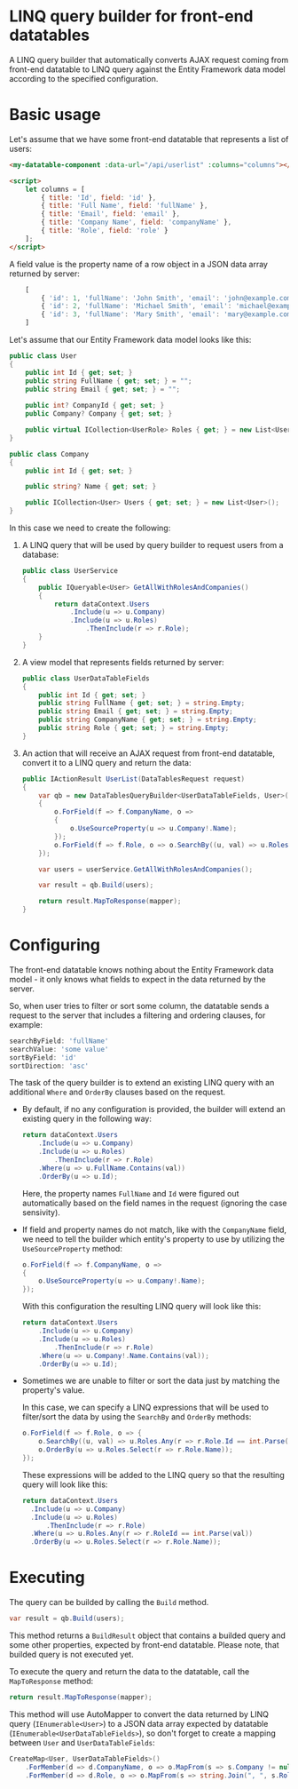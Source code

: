 # LINQ query builder for front-end datatables

 A LINQ query builder that automatically converts AJAX request coming from front-end datatable to LINQ query against the Entity Framework data model according to the specified configuration.

# Basic usage

Let's assume that we have some front-end datatable that represents a list of users:

```html
<my-datatable-component :data-url="/api/userlist" :columns="columns"></my-datatable-component>

<script>
    let columns = [
        { title: 'Id', field: 'id' },
        { title: 'Full Name', field: 'fullName' },
        { title: 'Email', field: 'email' },
        { title: 'Company Name', field: 'companyName' },
        { title: 'Role', field: 'role' }
    ];
</script>
```

A field value is the property name of a row object in a JSON data array returned by server:

```js
    [
        { 'id': 1, 'fullName': 'John Smith', 'email': 'john@example.com', 'companyName': '', 'role' : 'User' }
        { 'id': 2, 'fullName': 'Michael Smith', 'email': 'michael@example.com', 'companyName': 'Apple', 'role' : 'User' }
        { 'id': 3, 'fullName': 'Mary Smith', 'email': 'mary@example.com', 'companyName': 'Google', 'role' : 'Admin' }
    ]
```

Let's assume that our Entity Framework data model looks like this:

```c#
public class User
{
    public int Id { get; set; }
    public string FullName { get; set; } = "";
    public string Email { get; set; } = "";
    
    public int? CompanyId { get; set; }
    public Company? Company { get; set; }

    public virtual ICollection<UserRole> Roles { get; } = new List<UserRole>();
}

public class Company
{
    public int Id { get; set; }

    public string? Name { get; set; }

    public ICollection<User> Users { get; set; } = new List<User>();
}
```

In this case we need to create the following:

1. A LINQ query that will be used by query builder to request users from a database:

    ```c#
    public class UserService
    {
        public IQueryable<User> GetAllWithRolesAndCompanies()
        {
            return dataContext.Users
                .Include(u => u.Company)
                .Include(u => u.Roles)
                    .ThenInclude(r => r.Role);
        }   
    }
    ```

2. A view model that represents fields returned by server:

    ```c#
    public class UserDataTableFields
    {
        public int Id { get; set; }        
        public string FullName { get; set; } = string.Empty;
        public string Email { get; set; } = string.Empty;
        public string CompanyName { get; set; } = string.Empty;
        public string Role { get; set; } = string.Empty;
    }
    ```

3. An action that will receive an AJAX request from front-end datatable, convert it to a LINQ query and return the data:

    ```c#
    public IActionResult UserList(DataTablesRequest request)
    {
        var qb = new DataTablesQueryBuilder<UserDataTableFields, User>(request, o =>
        {
            o.ForField(f => f.CompanyName, o =>
            {
                o.UseSourceProperty(u => u.Company!.Name);
            });
            o.ForField(f => f.Role, o => o.SearchBy((u, val) => u.Roles.Any(r => r.RoleId == int.Parse(val))));
        });

        var users = userService.GetAllWithRolesAndCompanies();

        var result = qb.Build(users);

        return result.MapToResponse(mapper);
    }
    ```

# Configuring

The front-end datatable knows nothing about the Entity Framework data model - it only knows what fields to expect in the data returned by the server.

So, when user tries to filter or sort some column, the datatable sends a request to the server that includes a filtering and ordering clauses, for example:
```js
searchByField: 'fullName'
searchValue: 'some value'
sortByField: 'id'
sortDirection: 'asc'
```

The task of the query builder is to extend an existing LINQ query with an additional ``Where`` and ``OrderBy`` clauses based on the request.

- By default, if no any configuration is provided, the builder will extend an existing query in the following way:

  ```c#
  return dataContext.Users
      .Include(u => u.Company)
      .Include(u => u.Roles)
          .ThenInclude(r => r.Role)
      .Where(u => u.FullName.Contains(val))
      .OrderBy(u => u.Id);
  ```

  Here, the property names ``FullName`` and ``Id`` were figured out automatically based on the field names in the request (ignoring the case sensivity).

- If field and property names do not match, like with the ``CompanyName`` field, we need to tell the builder which entity's property to use by utilizing the ``UseSourceProperty`` method:

  ```c#
  o.ForField(f => f.CompanyName, o =>
  {
      o.UseSourceProperty(u => u.Company!.Name);
  });
  ```

  With this configuration the resulting LINQ query will look like this:

  ```c#
  return dataContext.Users
      .Include(u => u.Company)
      .Include(u => u.Roles)
          .ThenInclude(r => r.Role)
      .Where(u => u.Company!.Name.Contains(val));
      .OrderBy(u => u.Id);
  ```

- Sometimes we are unable to filter or sort the data just by matching the property's value.

  In this case, we can specify a LINQ expressions that will be used to filter/sort the data by using the ``SearchBy`` and ``OrderBy`` methods:

  ```c#
  o.ForField(f => f.Role, o => {
      o.SearchBy((u, val) => u.Roles.Any(r => r.Role.Id == int.Parse(val)));
      o.OrderBy(u => u.Roles.Select(r => r.Role.Name));
  });
  ```

  These expressions will be added to the LINQ query so that the resulting query will look like this:
  
    ```c#
  return dataContext.Users
      .Include(u => u.Company)
      .Include(u => u.Roles)
          .ThenInclude(r => r.Role)
      .Where(u => u.Roles.Any(r => r.RoleId == int.Parse(val))
      .OrderBy(u => u.Roles.Select(r => r.Role.Name));
  ```

# Executing

The query can be builded by calling the ``Build`` method. 

```c#
var result = qb.Build(users);
```

This method returns a ``BuildResult`` object that contains a builded query and some other properties, expected by front-end datatable. Please note, that builded query is not executed yet.

To execute the query and return the data to the datatable, call the ``MapToResponse`` method:

```c#
return result.MapToResponse(mapper);
```

This method will use AutoMapper to convert the data returned by LINQ query (``IEnumerable<User>``) to a JSON data array expected by datatable (``IEnumerable<UserDataTableFields>``), so don't forget to create a mapping between ``User`` and ``UserDataTableFields``:

```c#
CreateMap<User, UserDataTableFields>()
    .ForMember(d => d.CompanyName, o => o.MapFrom(s => s.Company != null ? s.Company.Name : string.Empty))
    .ForMember(d => d.Role, o => o.MapFrom(s => string.Join(", ", s.Roles.Select(r => r.Role.Name))));
```
